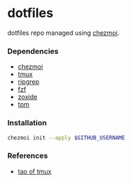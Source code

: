 # dotfiles

dotfiles repo managed using [chezmoi](https://www.chezmoi.io/).

### Dependencies 

 - [chezmoi](https://www.chezmoi.io)
 - [tmux](https://github.com/tmux/tmux)
 - [ripgrep](https://github.com/BurntSushi/ripgrep)
 - [fzf](https://github.com/junegunn/fzf)
 - [zoxide](https://github.com/ajeetdsouza/zoxide)
 - [tpm](https://github.com/tmux-plugins/tpm)

### Installation
```bash
chezmoi init --apply $GITHUB_USERNAME
```

### References

 - [tao of tmux](https://leanpub.com/the-tao-of-tmux/read)
